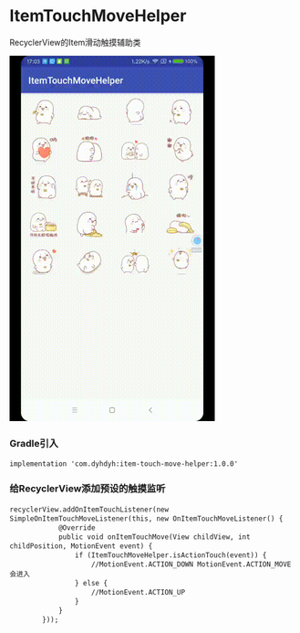 # ItemTouchMoveHelper
RecyclerView的Item滑动触摸辅助类

![](screenshot.gif)


### Gradle引入
```
implementation 'com.dyhdyh:item-touch-move-helper:1.0.0'
```

### 给RecyclerView添加预设的触摸监听
```
recyclerView.addOnItemTouchListener(new SimpleOnItemTouchMoveListener(this, new OnItemTouchMoveListener() {
            @Override
            public void onItemTouchMove(View childView, int childPosition, MotionEvent event) {
                if (ItemTouchMoveHelper.isActionTouch(event)) {
					//MotionEvent.ACTION_DOWN MotionEvent.ACTION_MOVE会进入
                } else {
                    //MotionEvent.ACTION_UP
                }
            }
        }));
```
